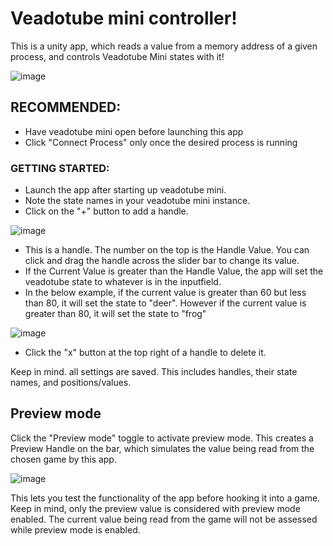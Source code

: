 # Veadotube mini controller!
This is a unity app, which reads a value from a memory address of a given process, and controls Veadotube Mini states with it!

![image](https://github.com/user-attachments/assets/37849dec-9a47-4344-907d-91eb58613f0b)

## RECOMMENDED:
- Have veadotube mini open before launching this app
- Click "Connect Process" only once the desired process is running

### GETTING STARTED:
- Launch the app after starting up veadotube mini.
- Note the state names in your veadotube mini instance.
- Click on the "+" button to add a handle.

![image](https://github.com/user-attachments/assets/dcccf3ec-a1a0-49c1-abdf-429dd5c4b1ad)

- This is a handle. The number on the top is the Handle Value. You can click and drag the handle across the slider bar to change its value.
- If the Current Value is greater than the Handle Value, the app will set the veadotube state to whatever is in the inputfield.
- In the below example, if the current value is greater than 60 but less than 80, it will set the state to "deer". However if the current value is greater than 80, it will set the state to "frog"

![image](https://github.com/user-attachments/assets/7e881653-b9f5-4d98-b770-1af4399c3e9a)

- Click the "x" button at the top right of a handle to delete it.

Keep in mind. all settings are saved. This includes handles, their state names, and positions/values.

## Preview mode

Click the "Preview mode" toggle to activate preview mode. This creates a Preview Handle on the bar, which simulates the value being read from the chosen game by this app.

![image](https://github.com/user-attachments/assets/d947f804-6615-4e18-9ef1-5a8023c82e3c)

This lets you test the functionality of the app before hooking it into a game.
Keep in mind, only the preview value is considered with preview mode enabled. The current value being read from the game will not be assessed while preview mode is enabled.
